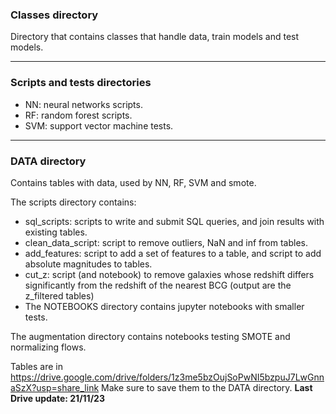 ### Classes directory

Directory that contains classes that handle data, train models and test models.

-----------------------------------
### Scripts and tests directories

+ NN: neural networks scripts.
+ RF: random forest scripts.
+ SVM: support vector machine tests.

-----------------------------------
### DATA directory

Contains tables with data, used by NN, RF, SVM and smote. 

The scripts directory contains:

+ sql_scripts: scripts to write and submit SQL queries, and join results with existing tables.
+ clean_data_script: script to remove outliers, NaN and inf from tables.
+ add_features: script to add a set of features to a table, and script to add absolute magnitudes to tables.
+ cut_z: script (and notebook) to remove galaxies whose redshift differs significantly from the redshift of the nearest BCG (output are the z_filtered tables)
+ The NOTEBOOKS directory contains jupyter notebooks with smaller tests.

The augmentation directory contains notebooks testing SMOTE and normalizing flows.

Tables are in https://drive.google.com/drive/folders/1z3me5bzOujSoPwNI5bzpuJ7LwGnnaSzX?usp=share_link
Make sure to save them to the DATA directory.
**Last Drive update: 21/11/23**